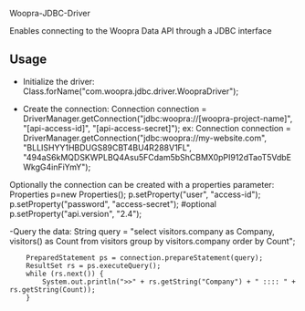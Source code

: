 Woopra-JDBC-Driver

Enables connecting to the Woopra Data API through a JDBC interface


## Usage

- Initialize the driver:  Class.forName("com.woopra.jdbc.driver.WoopraDriver");

- Create the connection:    Connection connection = DriverManager.getConnection("jdbc:woopra://[woopra-project-name]", "[api-access-id]", "[api-access-secret]");
			ex: Connection connection = DriverManager.getConnection("jdbc:woopra://my-website.com", "BLLISHYY1HBDUGS89CBT4BU4R288V1FL", "494aS6kMQDSKWPLBQ4Asu5FCdam5bShCBMX0pPI912dTaoT5VdbEWkgG4inFiYmY");

Optionally the connection can be created with a properties parameter:
			Properties p=new Properties();
			p.setProperty("user", "access-id");
			p.setProperty("password", "access-secret");
			#optional
			p.setProperty("api.version", "2.4");

-Query the data: 
	String query = "select visitors.company as Company, visitors() as Count from visitors group by visitors.company order by Count";

        PreparedStatement ps = connection.prepareStatement(query);
        ResultSet rs = ps.executeQuery();
        while (rs.next()) {
            System.out.println(">>" + rs.getString("Company") + " :::: " + rs.getString(Count));
        }
